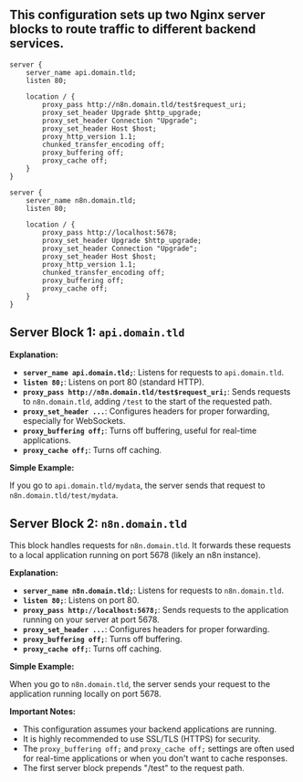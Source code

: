 ## This configuration sets up two Nginx server blocks to route traffic to different backend services.
```nginx
server {
    server_name api.domain.tld;
    listen 80;

    location / {
        proxy_pass http://n8n.domain.tld/test$request_uri;
        proxy_set_header Upgrade $http_upgrade;
        proxy_set_header Connection "Upgrade";
        proxy_set_header Host $host;
        proxy_http_version 1.1;
        chunked_transfer_encoding off;
        proxy_buffering off;
        proxy_cache off;
    }
}

server {
    server_name n8n.domain.tld;
    listen 80;

    location / {
        proxy_pass http://localhost:5678;
        proxy_set_header Upgrade $http_upgrade;
        proxy_set_header Connection "Upgrade";
        proxy_set_header Host $host;
        proxy_http_version 1.1;
        chunked_transfer_encoding off;
        proxy_buffering off;
        proxy_cache off;
    }
}
```
## Server Block 1: `api.domain.tld`

**Explanation:**

* **`server_name api.domain.tld;`**: Listens for requests to `api.domain.tld`.
* **`listen 80;`**: Listens on port 80 (standard HTTP).
* **`proxy_pass http://n8n.domain.tld/test$request_uri;`**: Sends requests to `n8n.domain.tld`, adding `/test` to the start of the requested path.
* **`proxy_set_header ...`**: Configures headers for proper forwarding, especially for WebSockets.
* **`proxy_buffering off;`**: Turns off buffering, useful for real-time applications.
* **`proxy_cache off;`**: Turns off caching.

**Simple Example:**

If you go to `api.domain.tld/mydata`, the server sends that request to `n8n.domain.tld/test/mydata`.

## Server Block 2: `n8n.domain.tld`

This block handles requests for `n8n.domain.tld`. It forwards these requests to a local application running on port 5678 (likely an n8n instance).

**Explanation:**

* **`server_name n8n.domain.tld;`**: Listens for requests to `n8n.domain.tld`.
* **`listen 80;`**: Listens on port 80.
* **`proxy_pass http://localhost:5678;`**: Sends requests to the application running on your server at port 5678.
* **`proxy_set_header ...`**: Configures headers for proper forwarding.
* **`proxy_buffering off;`**: Turns off buffering.
* **`proxy_cache off;`**: Turns off caching.

**Simple Example:**

When you go to `n8n.domain.tld`, the server sends your request to the application running locally on port 5678.

**Important Notes:**

* This configuration assumes your backend applications are running.
* It is highly recommended to use SSL/TLS (HTTPS) for security.
* The `proxy_buffering off;` and `proxy_cache off;` settings are often used for real-time applications or when you don't want to cache responses.
* The first server block prepends "/test" to the request path.
```
